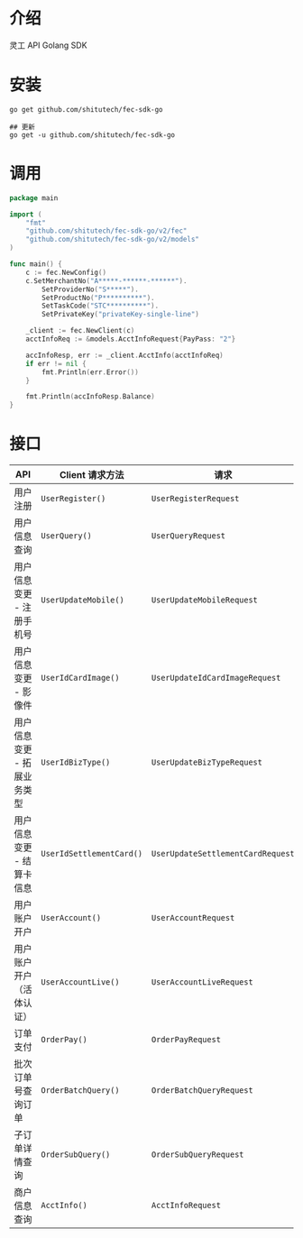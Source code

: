 # 介绍

灵工 API Golang SDK

# 安装

```shell
go get github.com/shitutech/fec-sdk-go
```

```shell
## 更新
go get -u github.com/shitutech/fec-sdk-go
```

# 调用

```go
package main

import (
	"fmt"
	"github.com/shitutech/fec-sdk-go/v2/fec"
	"github.com/shitutech/fec-sdk-go/v2/models"
)

func main() {
	c := fec.NewConfig()
	c.SetMerchantNo("A*****-******-******").
		SetProviderNo("S*****").
		SetProductNo("P**********").
		SetTaskCode("STC**********").
		SetPrivateKey("privateKey-single-line")

	_client := fec.NewClient(c)
	acctInfoReq := &models.AcctInfoRequest{PayPass: "2"}

	accInfoResp, err := _client.AcctInfo(acctInfoReq)
	if err != nil {
		fmt.Println(err.Error())
	}

	fmt.Println(accInfoResp.Balance)
}
```

# 接口

| API             | Client 请求方法                | 请求                                  | 响应                          |
|-----------------|----------------------------|-------------------------------------|-----------------------------|
| 用户注册            | ``UserRegister()``         | ``UserRegisterRequest``             | ``UserRegisterResponse``    |
| 用户信息查询          | ``UserQuery()``            | ``UserQueryRequest``                | ``UserQueryResponse``       |
| 用户信息变更 - 注册手机号  | ``UserUpdateMobile()``     | ``UserUpdateMobileRequest``         | ``UserUpdateResponse``      |
| 用户信息变更 - 影像件    | ``UserIdCardImage()``      | ``UserUpdateIdCardImageRequest``    | ``UserUpdateResponse``      |
| 用户信息变更 - 拓展业务类型 | ``UserIdBizType()``        | ``UserUpdateBizTypeRequest``        | ``UserUpdateResponse``      |
| 用户信息变更 - 结算卡信息  | ``UserIdSettlementCard()`` | ``UserUpdateSettlementCardRequest`` | ``UserUpdateResponse``      |
| 用户账户开户          | ``UserAccount()``          | ``UserAccountRequest``              | ``UserAccountResponse``     |
| 用户账户开户（活体认证）    | ``UserAccountLive()``      | ``UserAccountLiveRequest``          | ``UserAccountResponse``     |
| 订单支付            | ``OrderPay()``             | ``OrderPayRequest``                 | ``OrderPayResponse``        |
| 批次订单号查询订单       | ``OrderBatchQuery()``      | ``OrderBatchQueryRequest``          | ``OrderBatchQueryResponse`` |
| 子订单详情查询         | ``OrderSubQuery()``        | ``OrderSubQueryRequest``            | ``OrderSubQueryResponse``   |
| 商户信息查询          | ``AcctInfo()``             | ``AcctInfoRequest``                 | ``AcctInfoResponse``        |